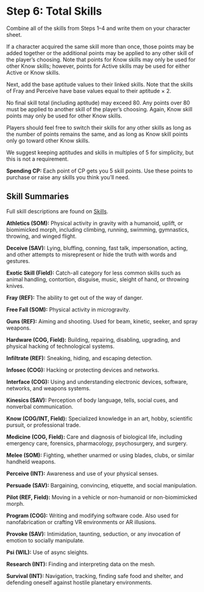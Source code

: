 # Step 6: Total Skills

Combine all of the skills from Steps 1–4 and write them on your character sheet.

If a character acquired the same skill more than once, those points may be added together or the additional points may be applied to any other skill of the player’s choosing. Note that points for Know skills may only be used for other Know skills; however, points for Active skills may be used for either Active or Know skills.

Next, add the base aptitude values to their linked skills. Note that the skills of Fray and Perceive have base values equal to their aptitude × 2.

No final skill total (including aptitude) may exceed 80. Any points over 80 must be applied to another skill of the player’s choosing. Again, Know skill points may only be used for other Know skills.

Players should feel free to switch their skills for any other skills as long as the number of points remains the same, and as long as Know skill points only go toward other Know skills.

We suggest keeping aptitudes and skills in multiples of 5 for simplicity, but this is not a requirement.

**Spending CP:** Each point of CP gets you 5 skill points. Use these points to purchase or raise any skills you think you’ll need.

<!-- CLEANED blockquote -->

## Skill Summaries

Full skill descriptions are found on [Skills](18-skills.md).

<!--order-->
**Athletics (SOM):** Physical activity in gravity with a humanoid, uplift, or biomimicked morph, including climbing, running, swimming, gymnastics, throwing, and winged flight.

**Deceive (SAV):** Lying, bluffing, conning, fast talk, impersonation, acting, and other attempts to misrepresent or hide the truth with words and gestures.

**Exotic Skill (Field):** Catch-all category for less common skills such as animal handling, contortion, disguise, music, sleight of hand, or throwing knives.

**Fray (REF):** The ability to get out of the way of danger.

**Free Fall (SOM):** Physical activity in microgravity.

**Guns (REF):** Aiming and shooting. Used for beam, kinetic, seeker, and spray weapons.

**Hardware (COG, Field):** Building, repairing, disabling, upgrading, and physical hacking of technological systems.

**Infiltrate (REF):** Sneaking, hiding, and escaping detection.

**Infosec (COG):** Hacking or protecting devices and networks.

**Interface (COG):** Using and understanding electronic devices, software, networks, and weapons systems.

**Kinesics (SAV):** Perception of body language, tells, social cues, and nonverbal communication.

**Know (COG/INT, Field):** Specialized knowledge in an art, hobby, scientific pursuit, or professional trade.

**Medicine (COG, Field):** Care and diagnosis of biological life, including emergency care, forensics, pharmacology, psychosurgery, and surgery.

**Melee (SOM):** Fighting, whether unarmed or using blades, clubs, or similar handheld weapons.

**Perceive (INT):** Awareness and use of your physical senses.

**Persuade (SAV):** Bargaining, convincing, etiquette, and social manipulation.

**Pilot (REF, Field):** Moving in a vehicle or non-humanoid or non-biomimicked morph.

**Program (COG):** Writing and modifying software code. Also used for nanofabrication or crafting VR environments or AR illusions.

**Provoke (SAV):** Intimidation, taunting, seduction, or any invocation of emotion to socially manipulate.

**Psi (WIL):** Use of async sleights.

**Research (INT):** Finding and interpreting data on the mesh.

**Survival (INT):** Navigation, tracking, finding safe food and shelter, and defending oneself against hostile planetary environments.

<!--order-end-->

<!-- CLEANED /blockquote -->
